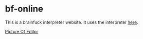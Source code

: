 # bf-online
This is a brainfuck interpreter website. It uses the interpreter [here](https://github.com/miningape/bf-interpreter).

[Picture Of Editor](imgs/Capture.PNG)
